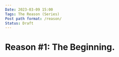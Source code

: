 ```yaml
---
Date: 2023-03-09 15:00
Tags: The Reason (Series)
Post path format: /reason/
Status: Draft
---
```


# Reason #1: The Beginning.